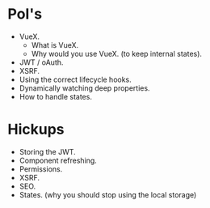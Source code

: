 # PoI's

- VueX.
  - What is VueX.
  - Why would you use VueX. (to keep internal states).
- JWT / oAuth.
- XSRF.
- Using the correct lifecycle hooks.
- Dynamically watching deep properties.
- How to handle states.

# Hickups

- Storing the JWT.
- Component refreshing.
- Permissions.
- XSRF.
- SEO.
- States. (why you should stop using the local storage)
